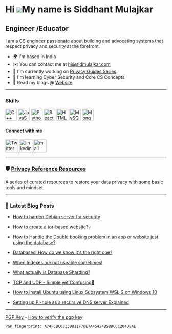 

Hi ![](https://user-images.githubusercontent.com/18350557/176309783-0785949b-9127-417c-8b55-ab5a4333674e.gif)My name is Siddhant Mulajkar
=========================================================================================================================================

Engineer /Educator
------------------------------------

I am a CS engineer passionate about building and advocating systems that respect privacy and security at the forefront.

*   🌍  I'm based in India
*   ✉️  You can contact me at [hi@sidmulajkar.com](mailto:hi@sidmulajkar.com)
*   🚀  I'm currently working on [Privacy Guides Series](https://sidmulajkar.com/privacyguide/)
*   🧠  I'm learning Cyber Security and Core CS Concepts
*   🔖 Read my blogs @ [Website](https://sidmulajkar.com/posts/)

---

### Skills
<p align="left">
<a href="https://docs.microsoft.com/en-us/cpp/?view=msvc-170" target="_blank" rel="noreferrer"><img src="https://raw.githubusercontent.com/danielcranney/readme-generator/main/public/icons/skills/cplusplus-colored.svg" width="36" height="36" alt="C++" /></a>
<a href="https://developer.mozilla.org/en-US/docs/Web/JavaScript" target="_blank" rel="noreferrer"><img src="https://raw.githubusercontent.com/danielcranney/readme-generator/main/public/icons/skills/javascript-colored.svg" width="36" height="36" alt="JavaScript" /></a>
<a href="https://www.python.org/" target="_blank" rel="noreferrer"><img src="https://raw.githubusercontent.com/danielcranney/readme-generator/main/public/icons/skills/python-colored.svg" width="36" height="36" alt="Python" /></a>
<a href="https://reactjs.org/" target="_blank" rel="noreferrer"><img src="https://raw.githubusercontent.com/danielcranney/readme-generator/main/public/icons/skills/react-colored.svg" width="36" height="36" alt="React" /></a>
<a href="https://developer.mozilla.org/en-US/docs/Glossary/HTML5" target="_blank" rel="noreferrer"><img src="https://raw.githubusercontent.com/danielcranney/readme-generator/main/public/icons/skills/html5-colored.svg" width="36" height="36" alt="HTML5" /></a>
<a href="https://www.mysql.com/" target="_blank" rel="noreferrer"><img src="https://raw.githubusercontent.com/danielcranney/readme-generator/main/public/icons/skills/mysql-colored.svg" width="36" height="36" alt="MySQL" /></a>
<a href="https://www.mongodb.com/" target="_blank" rel="noreferrer"><img src="https://raw.githubusercontent.com/danielcranney/readme-generator/main/public/icons/skills/mongodb-colored.svg" width="36" height="36" alt="MongoDB" /></a>
</p>


<!-- This is to enable profile views -->
<!-- <img src="https://komarev.com/ghpvc/?username=sidmulajkar&label=Profile%20views&color=0e75b6&style=flat" alt="sidmulajkar" /> -->

<!-- <img src="https://github-readme-stats.vercel.app/api?username=sidmulajkar&&show_icons=true&title_color=ffffff&icon_color=18acb6&text_color=daf7dc&bg_color=191919">

[![Top Langs](https://github-readme-stats.vercel.app/api/top-langs/?username=sidmulajkar&langs_count=10)](https://github.com/sidmulajkar/github-readme-stats)

 -->

 #### Connect with me

<a href="https://twitter.com/sidmulajkar">
   <img src="https://cdn.dribbble.com/users/1331/screenshots/2603806/twittercelebration.gif" height="40" alt="Twitter"/>
</a>

<a href="https://in.linkedin.com/in/siddhant-mulajkar">
    <img src="https://blog.academyoflearning.com/wp-content/uploads/2017/09/linkedin-gif.gif" height="40" alt="linkedin"/>
</a>

<a href="mailto:hi@sidmulajkar.com">
   <img src="https://cdn.dribbble.com/users/530738/screenshots/3310862/mailbox_www.ccccccc.dk_motionstudio_martinkundby.gif" height="40" alt="mail"/>
</a>

---

### 🛡️ [Privacy Reference Resources](https://sidmulajkar.com/references/)

A series of curated resources to restore your data privacy with some basic tools and mindset.

---

### 📕 Latest Blog Posts
<!-- BLOG-POST-LIST:START -->
- [How to harden Debian server for security](https://sidmulajkar.com/posts/how-harden-linux-server/)

- [How to create a tor-based website?](https://sidmulajkar.com/posts/darkweb-tor-website/)💀

- [How to Handle the Double booking problem in an app or website just using the database?](https://sidmulajkar.com/posts/how-to-handle-double-booking-problem-using-db/)

- [Databases! How do we know it's the right one?](https://sidmulajkar.com/posts/databases-how-do-we-know-its-the-right-one/)

- [When Indexes are not useable sometimes!](https://sidmulajkar.com/posts/when-indexes-are-not-useable/)

- [What actually is Database Sharding?](https://sidmulajkar.com/posts/what-is-database-sharding/)

- [TCP and UDP - Simple yet Confusing🤔](https://sidmulajkar.com/posts/tcp-and-udp/)

- [How to install Ubuntu using Linux Subsystem WSL-2 on Windows 10](https://sidmulajkar.com/posts/linux-subsytem-in-windows-wsl2/)

- [Setting up Pi-hole as a recursive DNS server Explained](https://sidmulajkar.com/posts/setting-up-pihole-as-a-recursive-dns-server/)
<!-- BLOG-POST-LIST:END -->

---
<!-- New Github Stats section -->
<!--
| <a href="http://www.github.com/sidmulajkar"><img src="https://github-readme-stats.vercel.app/api?username=sidmulajkar&show_icons=true&hide=&count_private=true&title_color=ffffff&text_color=daf7dc&icon_color=18acb6&bg_color=191919&hide_border=true&show_icons=true" alt="sidmulajkar's GitHub stats" /></a> | <a href="https://github.com/sidmulajkar" align="left"><img src="https://github-readme-stats.vercel.app/api/top-langs/?username=sidmulajkar&langs_count=5&title_color=ffffff&text_color=0891b2&icon_color=10b981&bg_color=181824&hide_border=true&locale=en&custom_title=Top%20%Languages" alt="Top Languages" /></a> |
| ------------- | ------------- | -->


[PGP Key](https://sidmulajkar.com/gpg/sidmulajkar.asc) - [How to verify the pgp key](https://sidmulajkar.com/how-to-verify-pgp-signature/)

```
PGP fingerprint: A74FCBC03330811F76E7A45424B58DCCC204D8AE
```
